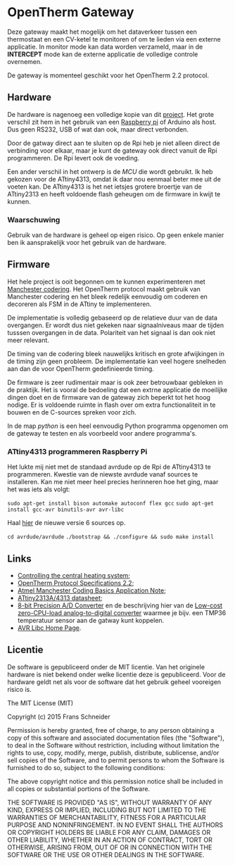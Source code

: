 # OpenTherm Gateway

Deze gateway maakt het mogelijk om het dataverkeer tussen een
thermostaat en een CV-ketel te monitoren of om te lieden via een
externe applicatie. In monitor mode kan data worden verzameld, maar in
de **INTERCEPT** mode kan de externe applicatie de volledige controle
overnemen.

De gateway is momenteel geschikt voor het OpenTherm 2.2 protocol.

## Hardware

De hardware is nagenoeg een volledige kopie van dit
[project](http://otgw.tclcode.com/index.html). Het grote verschil zit
hem in het gebruik van een [Raspberry pi](http://www.raspberrypi.org/)
of Arduino als host. Dus geen RS232, USB of wat dan ook, maar direct
verbonden.

Door de gatway direct aan te sluiten op de Rpi heb je niet alleen
direct de verbinding voor elkaar, maar je kunt de gateway ook direct
vanuit de Rpi programmeren. De Rpi levert ook de voeding.

Een ander verschil in het ontwerp is de *MCU* die wordt gebruikt. Ik
heb gekozen voor de ATtiny4313, omdat ik daar nou eenmaal beter mee
uit de voeten kan.  De ATtiny4313 is het net ietsjes grotere broertje
van de ATtiny2313 en heeft voldoende flash geheugen om de firmware in
kwijt te kunnen.

### Waarschuwing

Gebruik van de hardware is geheel op eigen risico. Op geen enkele
manier ben ik aansprakelijk voor het gebruik van de hardware.

## Firmware

Het hele project is ooit begonnen om te kunnen experimenteren met
[Manchester
codering](http://en.wikipedia.org/wiki/Manchester_code). Het OpenTherm
protocol maakt gebruik van Manchester codering en het bleek redelijk
eenvoudig om coderen en decoreren als FSM in de ATtiny te
implementeren.

De implementatie is volledig gebaseerd op de relatieve duur van de
data overgangen. Er wordt dus niet gekeken naar signaalniveaus maar de
tijden tusssen overgangen in de data. Polariteit van het signaal is
dan ook niet meer relevant.

De timing van de codering bleek nauwelijks kritisch en grote
afwijkingen in de timing zijn geen probleem. De implementatie kan veel
hogere snelheden aan dan de voor OpenTherm gedefinieerde timing.

De firmware is zeer rudimentair maar is ook zeer betrouwbaar gebleken
in de praktijk. Het is vooral de bedoeling dat een extrne applicatie
de moeilijke dingen doet en de firmware van de gateway zich beperkt
tot het hoog nodige. Er is voldoende ruimte in flash over om extra
functionaliteit in te bouwen en de C-sources spreken voor zich.

In de map *python* is een heel eenvoudig Python programma opgenomen om
de gateway te testen en als voorbeeld voor andere programma's.

### ATtiny4313 programmeren Raspberry Pi

Het lukte mij niet met de standaad avrdude op de Rpi de ATtiny4313 te
programmeren. Kwestie van de niewste avrdude vanaf sources te
installeren. Kan me niet meer heel precies herinneren hoe het ging,
maar het was iets als volgt:

`
sudo apt-get install bison automake autoconf flex gcc
`
`
sudo apt-get install gcc-avr binutils-avr avr-libc
`

Haal [hier](http://download.savannah.gnu.org/releases/avrdude/) de
nieuwe versie 6 sources op.

`
cd avrdude/avrdude
`
`
./bootstrap && ./configure && sudo make install
`

## Links

- [Controlling the central heating system](http://otgw.tclcode.com/index.html);
- [OpenTherm Protocol Specifications 2.2](http://www.domoticaforum.eu/uploaded/Ard%20M/Opentherm%20Protocol%20v2-2.pdf);
- [Atmel Manchester Coding Basics Application Note](http://www.nesweb.ch/downloads/doc9164.pdf);
- [ATtiny2313A/4313 datasheet](http://www.atmel.com/images/doc8246.pdf);
- [8-bit Precision A/D Converter](http://www.atmel.com/Images/doc0953.pdf) en de beschrijving hier van de [Low-cost zero-CPU-load analog-to-digital converter](http://www.keesmoerman.nl/attiny_hw.html) waarmee je bijv. een TMP36 temperatuur sensor aan de gatway kunt koppelen.
- [AVR Libc Home Page](http://www.nongnu.org/avr-libc/).

## Licentie

De software is gepubliceerd onder de MIT licentie. Van het originele
hardware is niet bekend onder welke licentie deze is
gepubliceerd. Voor de hardware geldt net als voor de software dat het
gebruik geheel vooreigen risico is.

The MIT License (MIT)

Copyright (c) 2015 Frans Schneider

Permission is hereby granted, free of charge, to any person obtaining
a copy of this software and associated documentation files (the
"Software"), to deal in the Software without restriction, including
without limitation the rights to use, copy, modify, merge, publish,
distribute, sublicense, and/or sell copies of the Software, and to
permit persons to whom the Software is furnished to do so, subject to
the following conditions:

The above copyright notice and this permission notice shall be
included in all copies or substantial portions of the Software.

THE SOFTWARE IS PROVIDED "AS IS", WITHOUT WARRANTY OF ANY KIND,
EXPRESS OR IMPLIED, INCLUDING BUT NOT LIMITED TO THE WARRANTIES OF
MERCHANTABILITY, FITNESS FOR A PARTICULAR PURPOSE AND
NONINFRINGEMENT. IN NO EVENT SHALL THE AUTHORS OR COPYRIGHT HOLDERS BE
LIABLE FOR ANY CLAIM, DAMAGES OR OTHER LIABILITY, WHETHER IN AN ACTION
OF CONTRACT, TORT OR OTHERWISE, ARISING FROM, OUT OF OR IN CONNECTION
WITH THE SOFTWARE OR THE USE OR OTHER DEALINGS IN THE SOFTWARE.

